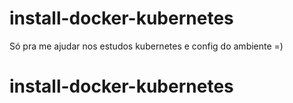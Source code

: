 # install-docker-kubernetes
Só pra me ajudar nos estudos kubernetes e config do ambiente =)
# install-docker-kubernetes

